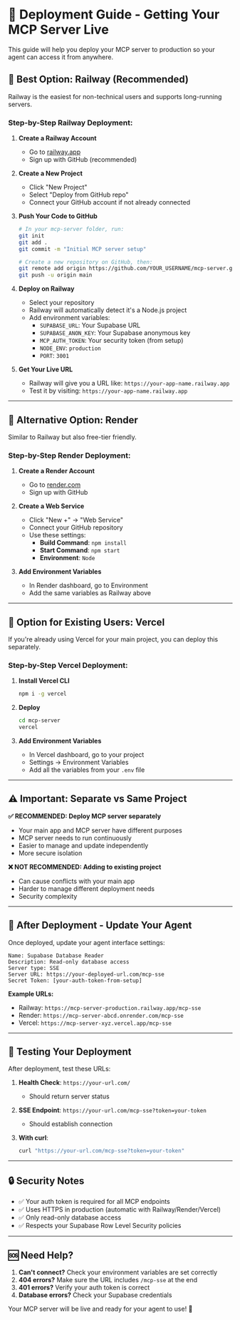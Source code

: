 # 🚀 Deployment Guide - Getting Your MCP Server Live

This guide will help you deploy your MCP server to production so your agent can access it from anywhere.

## 🎯 Best Option: Railway (Recommended)

Railway is the easiest for non-technical users and supports long-running servers.

### Step-by-Step Railway Deployment:

1. **Create a Railway Account**
   - Go to [railway.app](https://railway.app)
   - Sign up with GitHub (recommended)

2. **Create a New Project**
   - Click "New Project"
   - Select "Deploy from GitHub repo"
   - Connect your GitHub account if not already connected

3. **Push Your Code to GitHub**
   ```bash
   # In your mcp-server folder, run:
   git init
   git add .
   git commit -m "Initial MCP server setup"
   
   # Create a new repository on GitHub, then:
   git remote add origin https://github.com/YOUR_USERNAME/mcp-server.git
   git push -u origin main
   ```

4. **Deploy on Railway**
   - Select your repository
   - Railway will automatically detect it's a Node.js project
   - Add environment variables:
     - `SUPABASE_URL`: Your Supabase URL
     - `SUPABASE_ANON_KEY`: Your Supabase anonymous key
     - `MCP_AUTH_TOKEN`: Your security token (from setup)
     - `NODE_ENV`: `production`
     - `PORT`: `3001`

5. **Get Your Live URL**
   - Railway will give you a URL like: `https://your-app-name.railway.app`
   - Test it by visiting: `https://your-app-name.railway.app`

---

## 🎯 Alternative Option: Render

Similar to Railway but also free-tier friendly.

### Step-by-Step Render Deployment:

1. **Create a Render Account**
   - Go to [render.com](https://render.com)
   - Sign up with GitHub

2. **Create a Web Service**
   - Click "New +" → "Web Service"
   - Connect your GitHub repository
   - Use these settings:
     - **Build Command**: `npm install`
     - **Start Command**: `npm start`
     - **Environment**: `Node`

3. **Add Environment Variables**
   - In Render dashboard, go to Environment
   - Add the same variables as Railway above

---

## 🎯 Option for Existing Users: Vercel

If you're already using Vercel for your main project, you can deploy this separately.

### Step-by-Step Vercel Deployment:

1. **Install Vercel CLI**
   ```bash
   npm i -g vercel
   ```

2. **Deploy**
   ```bash
   cd mcp-server
   vercel
   ```

3. **Add Environment Variables**
   - In Vercel dashboard, go to your project
   - Settings → Environment Variables
   - Add all the variables from your `.env` file

---

## ⚠️ Important: Separate vs Same Project

**✅ RECOMMENDED: Deploy MCP server separately**
- Your main app and MCP server have different purposes
- MCP server needs to run continuously
- Easier to manage and update independently
- More secure isolation

**❌ NOT RECOMMENDED: Adding to existing project**
- Can cause conflicts with your main app
- Harder to manage different deployment needs
- Security complexity

---

## 🔧 After Deployment - Update Your Agent

Once deployed, update your agent interface settings:

```
Name: Supabase Database Reader
Description: Read-only database access
Server type: SSE
Server URL: https://your-deployed-url.com/mcp-sse
Secret Token: [your-auth-token-from-setup]
```

**Example URLs:**
- Railway: `https://mcp-server-production.railway.app/mcp-sse`
- Render: `https://mcp-server-abcd.onrender.com/mcp-sse`
- Vercel: `https://mcp-server-xyz.vercel.app/mcp-sse`

---

## 🧪 Testing Your Deployment

After deployment, test these URLs:

1. **Health Check**: `https://your-url.com/`
   - Should return server status

2. **SSE Endpoint**: `https://your-url.com/mcp-sse?token=your-token`
   - Should establish connection

3. **With curl**:
   ```bash
   curl "https://your-url.com/mcp-sse?token=your-token"
   ```

---

## 🔒 Security Notes

- ✅ Your auth token is required for all MCP endpoints
- ✅ Uses HTTPS in production (automatic with Railway/Render/Vercel)
- ✅ Only read-only database access
- ✅ Respects your Supabase Row Level Security policies

---

## 🆘 Need Help?

1. **Can't connect?** Check your environment variables are set correctly
2. **404 errors?** Make sure the URL includes `/mcp-sse` at the end
3. **401 errors?** Verify your auth token is correct
4. **Database errors?** Check your Supabase credentials

Your MCP server will be live and ready for your agent to use! 🎉 